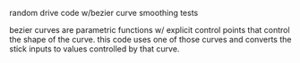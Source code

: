 random drive code w/bezier curve smoothing tests 

bezier curves are parametric functions w/ explicit control points that control the shape of the curve. this code uses one of those curves and converts the stick inputs to values controlled by that curve.
